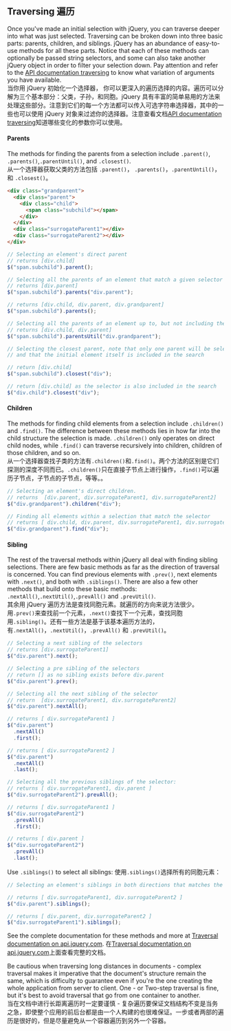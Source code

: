 ## Traversing 遍历

Once you've made an initial selection with jQuery, you can traverse deeper into what was just selected. Traversing can be broken down into three basic parts: parents, children, and siblings. jQuery has an abundance of easy-to-use methods for all these parts. Notice that each of these methods can optionally be passed string selectors, and some can also take another jQuery object in order to filter your selection down. Pay attention and refer to the [API documentation traversing](http://api.jquery.com/category/traversing/) to know what variation of arguments you have available.  
当你用 jQuery 初始化一个选择器， 你可以更深入的遍历选择的内容。遍历可以分解为三个基本部分：父类，子孙，和同胞。jQuery 具有丰富的简单易用的方法来处理这些部分。注意到它们的每一个方法都可以传入可选字符串选择器，其中的一些也可以使用 jQuery 对象来过滤你的选择器。注意查看文档[API documentation traversing](http://api.jquery.com/category/traversing/)知道哪些变化的参数你可以使用。

#### Parents

The methods for finding the parents from a selection include `.parent()`, `.parents()`,`.parentUntil()`, and `.closest()`.  
从一个选择器获取父类的方法包括 `.parent()`， `.parents()`，`.parentUntil()`， 和 `.closest()`。

```html
<div class="grandparent">
  <div class="parent">
    <div class="child">
      <span class="subchild"></span>
    </div>
  </div>
  <div class="surrogateParent1"></div>
  <div class="surrogateParent2"></div>
</div>
```

```javascript
// Selecting an element's direct parent
// returns [div.child]
$("span.subchild").parent();

// Selecting all the parents of an element that match a given selector
// returns [div.parent]
$("span.subchild").parents("div.parent");

// returns [div.child, div.parent, div.grandparent]
$("span.subchild").parents();

// Selecting all the parents of an element up to, but not including the selector
// returns [div.child, div.parent]
$("span.subchild").parentsUtil("div.grandparent");

// Selecting the closest parent, note that only one parent will be selected
// and that the initial element itself is included in the search

// return [div.child]
$("span.subchild").closest("div");

// return [div.child] as the selector is also included in the search
$("div.child").closest("div");
```

#### Children

The methods for finding child elements from a selection include `.children()` and `.find()`. The difference between these methods lies in how far into the child structure the selection is made. `.children()` only operates on direct child nodes, while `.find()` can traverse recursively into children, children of those children, and so on.  
从一个选择器查找子类的方法有`.children()`和`.find()`。两个方法的区别是它们探测的深度不同而已。`.children()`只在直接子节点上进行操作，`.find()`可以遍历子节点，子节点的子节点，等等。。

```javascript
// Selecting an element's direct children.
// returns  [div.parent, div.surrogateParent1, div.surrogateParent2]
$("div.grandparent").children("div");

// Finding all elements within a selection that match the selector
// returns [ div.child, div.parent, div.surrogateParent1, div.surrogateParent2 ]
$("div.grandparent").find("div");
```

#### Sibling

The rest of the traversal methods within jQuery all deal with finding sibling selections. There are few basic methods as far as the direction of traversal is concerned. You can find previous elements with `.prev()`, next elements with `.next()`, and both with `.siblings()`. There are also a few other methods that build onto these basic methods: `.nextAll()`,`.nextUtil()`,`.prevAll()` and `.prevUtil()`.  
其余用 jQuery 遍历方法是查找同胞元素。就遍历的方向来说方法很少。用`.prev()`来查找前一个元素，`.next()`查找下一个元素，查找同胞用`.sibling()`。还有一些方法是基于该基本遍历方法的，有`.nextAll()`，`.nextUtil()`，`.prevAll()` 和 `.prevUtil()`。

```javascript
// Selecting a next sibling of the selectors
// returns [div.surrogateParent1]
$("div.parent").next();

// Selecting a pre sibling of the selectors
// return [] as no sibling exists before div.parent
$("div.parent").prev();

// Selecting all the next sibling of the selector
// return  [div.surrogateParent1, div.surrogateParent2]
$("div.parent").nextAll();

// returns [ div.surrogateParent1 ]
$("div.parent")
  .nextAll()
  .first();

// returns [ div.surrogateParent2 ]
$("div.parent")
  .nextAll()
  .last();

// Selecting all the previous siblings of the selector:
// returns [ div.surrogateParent1, div.parent ]
$("div.surrogateParent2").prevAll();

// returns [ div.surrogateParent1 ]
$("div.surrogateParent2")
  .prevAll()
  .first();

// returns [ div.parent ]
$("div.surrogateParent2")
  .prevAll()
  .last();
```

Use `.siblings()` to select all siblings:
使用`.siblings()`选择所有的同胞元素：

```javascript
// Selecting an element's siblings in both directions that matches the given selector:

// returns [ div.surrogateParent1, div.surrogateParent2 ]
$("div.parent").siblings();

// returns [ div.parent, div.surrogateParent2 ]
$("div.surrogateParent1").siblings();
```

See the complete documentation for these methods and more at [Traversal documentation on api.jquery.com](http://api.jquery.com/category/traversing/tree-traversal/).
在[Traversal documentation on api.jquery.com](http://api.jquery.com/category/traversing/tree-traversal/)上面查看完整的文档。

Be cautious when traversing long distances in documents - complex traversal makes it imperative that the document's structure remain the same, which is difficulty to guarantee even if you're the one creating the whole application from server to client. One - or Two-step traversal is fine, but it's best to avoid traversal that go from one container to another.  
当在文档中进行长距离遍历时一定要谨慎 - 复杂遍历要保证文档结构不变是当务之急，即使整个应用的前后台都是由一个人构建的也很难保证。一步或者两部的遍历是很好的，但是尽量避免从一个容器遍历到另外一个容器。
